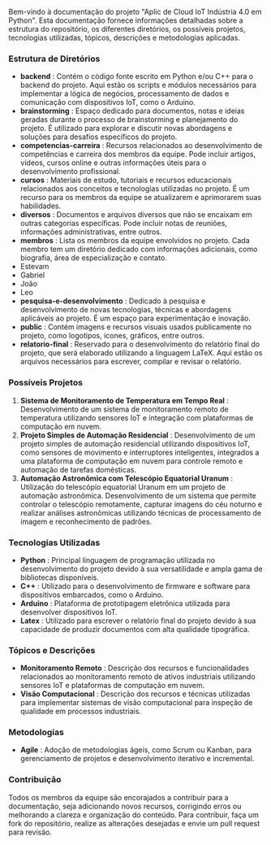 Bem-vindo à documentação do projeto "Aplic de Cloud IoT Indústria 4.0 em Python". Esta documentação fornece informações detalhadas sobre a estrutura do repositório, os diferentes diretórios, os possíveis projetos, tecnologias utilizadas, tópicos, descrições e metodologias aplicadas.

### Estrutura de Diretórios
- **backend** : Contém o código fonte escrito em Python e/ou C++ para o backend do projeto. Aqui estão os scripts e módulos necessários para implementar a lógica de negócios, processamento de dados e comunicação com dispositivos IoT, como o Arduino. 
- **brainstorming** : Espaço dedicado para documentos, notas e ideias geradas durante o processo de brainstorming e planejamento do projeto. É utilizado para explorar e discutir novas abordagens e soluções para desafios específicos do projeto. 
- **competencias-carreira** : Recursos relacionados ao desenvolvimento de competências e carreira dos membros da equipe. Pode incluir artigos, vídeos, cursos online e outras informações úteis para o desenvolvimento profissional. 
- **cursos** : Materiais de estudo, tutoriais e recursos educacionais relacionados aos conceitos e tecnologias utilizadas no projeto. É um recurso para os membros da equipe se atualizarem e aprimorarem suas habilidades. 
- **diversos** : Documentos e arquivos diversos que não se encaixam em outras categorias específicas. Pode incluir notas de reuniões, informações administrativas, entre outros. 
- **membros** : Lista os membros da equipe envolvidos no projeto. Cada membro tem um diretório dedicado com informações adicionais, como biografia, área de especialização e contato.
- Estevam
- Gabriel
- João
- Leo 
- **pesquisa-e-desenvolvimento** : Dedicado à pesquisa e desenvolvimento de novas tecnologias, técnicas e abordagens aplicáveis ao projeto. É um espaço para experimentação e inovação. 
- **public** : Contém imagens e recursos visuais usados publicamente no projeto, como logotipos, ícones, gráficos, entre outros. 
- **relatorio-final** : Reservado para o desenvolvimento do relatório final do projeto, que será elaborado utilizando a linguagem LaTeX. Aqui estão os arquivos necessários para escrever, compilar e revisar o relatório.

### Possíveis Projetos
1. **Sistema de Monitoramento de Temperatura em Tempo Real** : Desenvolvimento de um sistema de monitoramento remoto de temperatura utilizando sensores IoT e integração com plataformas de computação em nuvem. 
2. **Projeto Simples de Automação Residencial** : Desenvolvimento de um projeto simples de automação residencial utilizando dispositivos IoT, como sensores de movimento e interruptores inteligentes, integrados a uma plataforma de computação em nuvem para controle remoto e automação de tarefas domésticas. 
3. **Automação Astronômica com Telescópio Equatorial Uranum** : Utilização do telescópio equatorial Uranum em um projeto de automação astronômica. Desenvolvimento de um sistema que permite controlar o telescópio remotamente, capturar imagens do céu noturno e realizar análises astronômicas utilizando técnicas de processamento de imagem e reconhecimento de padrões.

### Tecnologias Utilizadas
- **Python** : Principal linguagem de programação utilizada no desenvolvimento do projeto devido à sua versatilidade e ampla gama de bibliotecas disponíveis. 
- **C++** : Utilizado para o desenvolvimento de firmware e software para dispositivos embarcados, como o Arduino. 
- **Arduino** : Plataforma de prototipagem eletrônica utilizada para desenvolver dispositivos IoT. 
- **Latex** : Utilizado para escrever o relatório final do projeto devido à sua capacidade de produzir documentos com alta qualidade tipográfica.

### Tópicos e Descrições
- **Monitoramento Remoto** : Descrição dos recursos e funcionalidades relacionados ao monitoramento remoto de ativos industriais utilizando sensores IoT e plataformas de computação em nuvem. 
- **Visão Computacional** : Descrição dos recursos e técnicas utilizadas para implementar sistemas de visão computacional para inspeção de qualidade em processos industriais. 

### Metodologias
- **Agile** : Adoção de metodologias ágeis, como Scrum ou Kanban, para gerenciamento de projetos e desenvolvimento iterativo e incremental. 

### Contribuição
Todos os membros da equipe são encorajados a contribuir para a documentação, seja adicionando novos recursos, corrigindo erros ou melhorando a clareza e organização do conteúdo. Para contribuir, faça um fork do repositório, realize as alterações desejadas e envie um pull request para revisão.
